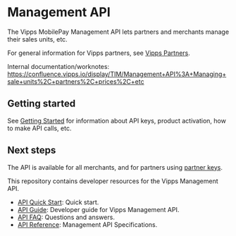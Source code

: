 <!-- START_METADATA
---
title: Introduction to the Management API
sidebar_label: Introduction
sidebar_position: 1
hide_table_of_contents: true
description: The Vipps MobilePay Management API lets partners and merchants manage their sales units, etc.
pagination_next: null
pagination_prev: null
---
END_METADATA -->

# Management API

The Vipps MobilePay Management API lets partners and merchants manage their sales units, etc.

For general information for Vipps partners, see
[Vipps Partners](https://developer.vippsmobilepay.com/docs/vipps-partner).

Internal documentation/worknotes: https://confluence.vipps.io/display/TIM/Management+API%3A+Managing+sale+units%2C+partners%2C+prices%2C+etc

## Getting started

See
[Getting Started](https://developer.vippsmobilepay.com/docs/vipps-developers/getting-started)
for information about API keys, product activation, how to make API calls, etc.

## Next steps

The API is available for all merchants, and for partners using
[partner keys](https://developer.vippsmobilepay.com/docs/vipps-partner/partner-keys).

This repository contains developer resources for the Vipps Management API.

* [API Quick Start](vipps-partner-api-quick-start.md):  Quick start.
* [API Guide](vipps-partner-api.md): Developer guide for Vipps Management API.
* [API FAQ](vipps-partner-api-faq.md): Questions and answers.
* [API Reference](https://developer.vippsmobilepay.com/api/partner): Management API Specifications.
